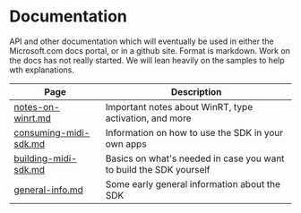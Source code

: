 # Documentation

API and other documentation which will eventually be used in either the Microsoft.com docs portal, or in a github site. Format is markdown. Work on the docs has not really started. We will lean heavily on the samples to help wth explanations.

| Page | Description |
| ------------- | --------------------- |
| [notes-on-winrt.md](notes-on-winrt.md) | Important notes about WinRT, type activation, and more |
| [consuming-midi-sdk.md](consuming-midi-sdk.md) | Information on how to use the SDK in your own apps |
| [building-midi-sdk.md](building-midi-sdk.md) | Basics on what's needed in case you want to build the SDK yourself |
| [general-info.md](general-info.md) | Some early general information about the SDK |

